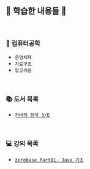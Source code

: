 ## 👣 학습한 내용들 👣

<br>

### 📝 컴퓨터공학
- `운영체제`
- `자료구조`
- `알고리즘`

<br>

### 📚 도서 목록
- [`자바의 정석 3/E`](https://github.com/LimDae94/java_studty/tree/main/java-3e)

<br>

### 💻 강의 목록
- [`zerobase Part01. Java 기초`](https://github.com/LimDae94/java_studty/tree/main/part-01.-java-%EA%B8%B0%EC%B4%88---%EB%A7%88%EC%A2%85%ED%98%84-%EA%B0%95%EC%82%AC%EB%8B%98)